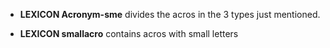  * **LEXICON Acronym-sme** divides the acros in the 3 types just mentioned.

















 * **LEXICON smallacro** contains acros with small letters



